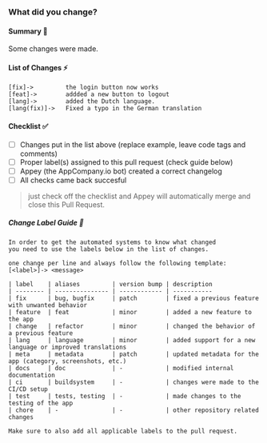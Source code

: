 ### What did you change? 
#### Summary :speech_balloon:
<!-- insert a quick description of what you changed below this line -->
Some changes were made.

#### List of Changes :zap:
<!-- changes-begin (do no remove this line) -->
```
[fix]->         the login button now works
[feat]->        addded a new button to logout
[lang]->        added the Dutch language.
[lang(fix)]->   Fixed a typo in the German translation
```
<!-- changes-end (do not remove this line -->

#### Checklist :white_check_mark:
- [ ] Changes put in the list above (replace example, leave code tags and comments)
- [ ] Proper label(s) assigned to this pull request (check guide below)
- [ ] Appey (the AppCompany.io bot) created a correct changelog
- [ ] All checks came back succesful

> just check off the checklist and Appey will automatically merge and close this Pull Request.

##### Change Label Guide :newspaper:
```
In order to get the automated systems to know what changed 
you need to use the labels below in the list of changes. 

one change per line and always follow the following template:
[<label>]-> <message>

| label    | aliases         | version bump | description                                               
| -------- | --------------- | ------------ | -----------
| fix      | bug, bugfix     | patch        | fixed a previous feature with unwanted behavior           
| feature  | feat            | minor        | added a new feature to the app                            
| change   | refactor        | minor        | changed the behavior of a previous feature                
| lang     | language        | minor        | added support for a new language or improved translations   
| meta     | metadata        | patch        | updated metadata for the app (category, screenshots, etc.)
| docs     | doc             | -            | modified internal documentation                           
| ci       | buildsystem     | -            | changes were made to the CI/CD setup                      
| test     | tests, testing  | -            | made changes to the testing of the app                    
| chore    | -               | -            | other repository related changes

Make sure to also add all applicable labels to the pull request.
```